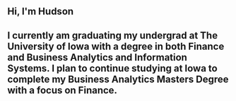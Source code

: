 ## Hi, I'm Hudson

<!--
**Hudson-Haynes/Hudson-Haynes** is a ✨ _special_ ✨ repository because its `README.md` (this file) appears on your GitHub profile.

Here are some ideas to get you started:

- 🔭 I’m currently working on ...
- 🌱 I’m currently learning ...
- 👯 I’m looking to collaborate on ...
- 🤔 I’m looking for help with ...
- 💬 Ask me about ...
- 📫 How to reach me: ...
- 😄 Pronouns: ...
- ⚡ Fun fact: ...
-->
## I currently am graduating my undergrad at The University of Iowa with a degree in both Finance and Business Analytics and Information Systems. I plan to continue studying at Iowa to complete my Business Analytics Masters Degree with a focus on Finance.
